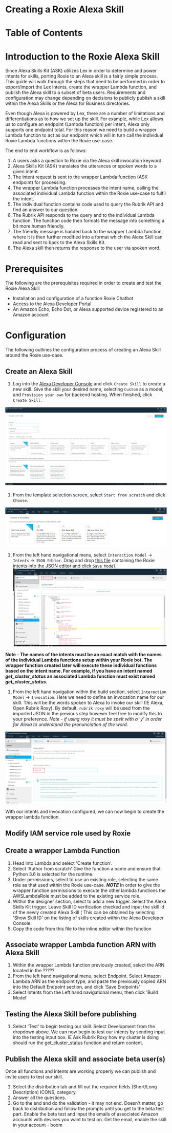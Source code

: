 # Creating a Roxie Alexa Skill

# Table of Contents

# Introduction to the Roxie Alexa Skill

Since Alexa Skills Kit (ASK) utilizes Lex in order to determine and power intents for skills, porting Roxie to an Alexa skill is a fairly simple process. This guide will walk through the steps that need to be performed in order to export/import the Lex intents, create the wrapper Lambda function, and publish the Alexa skill to a subset of beta users. Requirements and configuration may change depending on decisions to publicly publish a skill within the Alexa Skills or the Alexa for Business directories.

Even though Alexa is powered by Lex, there are a number of limitations and differentiations as to how we set up the skill. For example, while Lex allows us to configure an endpoint (Lambda function) per intent, Alexa only supports one endpoint total. For this reason we need to build a wrapper Lambda function to act as our endpoint which will in turn call the individual Roxie Lambda functions within the Roxie use-case.  

The end to end workflow is as follows:

1. A users asks a question to Roxie via the Alexa skill invocation keyword.
1. Alexa Skills Kit (ASK) translates the utterances or spoken words to a given intent.
1. The intent request is sent to the wrapper Lambda function (ASK endpoint) for processing.
1. The wrapper Lambda function processes the intent name, calling the associated individual Lambda function within the Roxie use-case to fulfil the intent.
1. The individual function contains code used to query the Rubrik API and find an answer to our question.
1. The Rubrik API responds to the query and to the individual Lambda function. The function code then formats the message into something a bit more human friendly.
1. The friendly message is handed back to the wrapper Lambda function, where it is then further modified into a format which the Alexa Skill can read and sent to back to the Alexa Skills Kit.
1. The Alexa skill then returns the response to the user via spoken word.

# Prerequisites

The following are the prerequisites required in order to create and test the Roxie Alexa Skill

* Installation and configuration of a function Roxie Chatbot
* Access to the Alexa Developer Portal
* An Amazon Echo, Echo Dot, or Alexa supported device registered to an Amazon account

# Configuration

The following outlines the configuration process of creating an Alexa Skill around the Roxie use-case.

## Create an Alexa Skill

1. Log into the [Alexa Developer Console](https://developer.amazon.com/alexa/console/ask) and click `Create Skill` to create a new skill. Give the skill your desired name, selecting `Custom` as a model, and `Provision your own` for backend hosting. When finished, click `Create Skill`.

![](images/create-alexa-skill.png)

1. From the template selection screen, select `Start from scratch` and click `Choose`.

![](images/choose-template.png)

1. From the left hand navigational menu, select `Interaction Model` -> `Intents` -> `JSON Editor`. Drag and drop [this file](ask/intents.json) containing the Roxie intents into the JSON editor and click `Save Model`
![](images/import-json.png)

**Note - The names of the intents must be an exact match with the names of the individual Lambda functions setup within your Roxie bot. The wrapper function created later will execute these individual functions based on the intent name. For example, if you have an intent named *get_cluster_status* an associated Lambda function must exist named *get_cluster_status*.**

1. From the left hand navigation within the build section, select `Interaction Model` -> `Invocation`. Here we need to define an invocation name for our skill. This will be the words spoken to Alexa to invoke our skill (IE Alexa, Open Rubrik Roxy). By default, `rubrik roxy` will be used from the imported JSON in the previous step however feel free to modify this to your preference. *Note - if using roxy it must be spelt with a 'y' in order for Alexa to understand the pronunciation of the word.*

![](images/invocation-naming.png)

With our intents and invocation configured, we can now begin to create the wrapper lambda function.  

## Modify IAM service role used by Roxie

## Create a wrapper Lambda Function

1. Head into Lambda and select 'Create function'.
1. Select 'Author from scratch'  Give the function a name and ensure that Python 3.6 is selected for the runtime.
1. Under permissions, select to use an existing role, selecting the same role as that used within the Roxie use-case.
***NOTE*** In order to give the wrapper function permissions to execute the other lambda functions the AWSLambdaRole must be added to the existing service role.
1. Within the designer section, select to add a new trigger. Select the Alexa Skills Kit trigger.  Leave Skill ID verification checked and input the skill id of the newly created Alexa Skill ( This can be obtained by selecting 'Show Skill ID' on the listing of skills created within the Alexa Developer Console.
1. Copy the code from this file to the inline editor within the function

## Associate wrapper Lambda function ARN with Alexa Skill

1. Within the wrapper Lambda function previously created, select the ARN located in the ?????
1. From the left hand navigational menu, select Endpoint.  Select Amazon Lambda ARN as the endpoint type, and paste the previously copied ARN into the Default Endpoint section, and click 'Save Endpoints'
1. Select Intents from the Left hand navigational menu, then click 'Build Model'

## Testing the Alexa Skill before publishing

1. Select 'Test' to begin testing our skill.  Select Development from the dropdown above.  We can now begin to test our intents by sending input into the testing input box. IE Ask Rubrik Roxy how my cluster is doing should run the get_cluster_status function and return content.

## Publish the Alexa skill and associate beta user(s)

Once all functions and intents are working properly we can publish and invite users to test our skill.

1. Select the distribution tab and fill out the required fields (Short/Long Description) ICONS, category
1. Answer all the questions.
1. Go to the end and do the validation - it may not end.  Doesn't matter, go back to distribution and follow the prompts until you get to the beta test part.  Enable the beta test and input the emails of associated Amazon accounts with devices you want to test on.  Get the email, enable the skill in your account - boom
